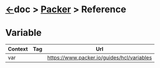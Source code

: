 # [&larr;][Repo_Readme]doc > [Packer][Topic_Readme] > Reference

[//]: #(Reference)
[Repo_Readme]:   ../../README.md
[Topic_Readme]:  ../README.md

[AccessToken_Howto]:  ../howto/at_howto.md






# Variable
|Context|Tag|Url|
|-|-|-|
|var||https://www.packer.io/guides/hcl/variables
